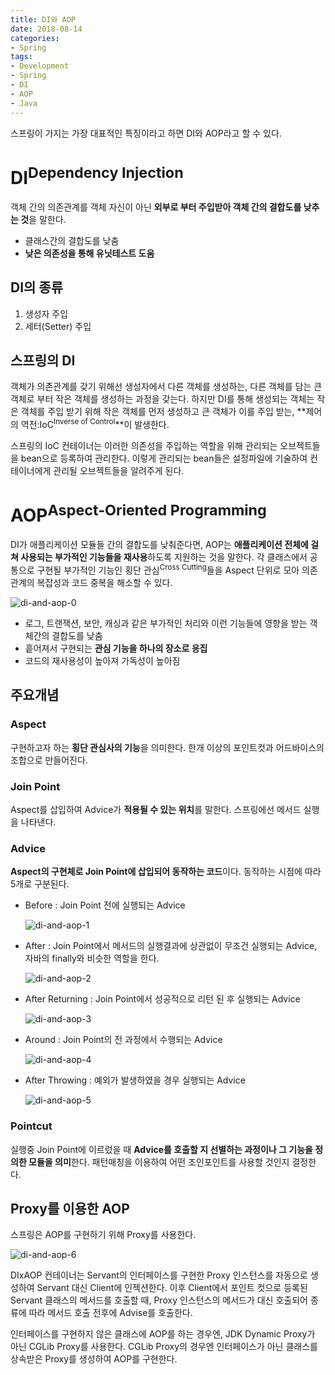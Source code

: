 ```yaml
---
title: DI와 AOP
date: 2018-08-14
categories:
- Spring
tags:
- Development
- Spring
- DI
- AOP
- Java
---
```


스프링이 가지는 가장 대표적인 특징이라고 하면 DI와 AOP라고 할 수 있다.

# DI<sup>Dependency Injection</sup>

객체 간의 의존관계를 객체 자신이 아닌 **외부로 부터 주입받아 객체 간의 결합도를 낮추는 것**을 말한다.

- 클래스간의 결합도를 낮춤
- **낮은 의존성을 통해 유닛테스트 도움**

## DI의 종류

1. 생성자 주입
2. 세터(Setter) 주입

## 스프링의 DI

객체가 의존관계를 갖기 위해선 생성자에서 다른 객체를 생성하는, 다른 객체를 담는 큰 객체로 부터 작은 객체를 생성하는 과정을 갖는다. 하지만 DI를 통해 생성되는 객체는 작은 객체를 주입 받기 위해 작은 객체를 먼저 생성하고 큰 객체가 이를 주입 받는, **제어의 역전:IoC<sup>Inverse of Control</sup>**이 발생한다.

스프링의 IoC 컨테이너는 이러한 의존성을 주입하는 역할을 위해 관리되는 오브젝트들을 bean으로 등록하여 관리한다. 이렇게 관리되는 bean들은 설정파일에 기술하여 컨테이너에게 관리될 오브젝트들을 알려주게 된다.

# AOP<sup>Aspect-Oriented Programming</sup>

DI가 애플리케이션 모듈들 간의 결합도를 낮춰준다면, AOP는 **애플리케이션 전체에 걸쳐 사용되는 부가적인 기능들을 재사용**하도록 지원하는 것을 말한다. 각 클래스에서 공통으로 구현될 부가적인 기능인 횡단 관심<sup>Cross Cutting</sup>들을 Aspect 단위로 모아 의존관계의 복잡성과 코드 중복을 해소할 수 있다.

![di-and-aop-0](https://user-images.githubusercontent.com/18159012/44570799-f40bc300-a7b9-11e8-9e34-6a27fa4b10e0.png) 

- 로그, 트랜잭션, 보안, 캐싱과 같은 부가적인 처리와 이런 기능들에 영향을 받는 객체간의 결합도를 낮춤
- 흩어져서 구현되는 **관심 기능을 하나의 장소로 응집**
- 코드의 재사용성이 높아져 가독성이 높아짐

## 주요개념

### Aspect

구현하고자 하는 **횡단 관심사의 기능**을 의미한다. 한개 이상의 포인트컷과 어드바이스의 조합으로 만들어진다.

### Join Point

Aspect를 삽입하여 Advice가 **적용될 수 있는 위치**를 말한다. 스프링에선 메서드 실행을 나타낸다.

### Advice

**Aspect의 구현체로 Join Point에 삽입되어 동작하는 코드**이다. 동작하는 시점에 따라 5개로 구분된다.

- Before : Join Point 전에 실행되는 Advice

  ![di-and-aop-1](https://user-images.githubusercontent.com/18159012/44573061-96c74000-a7c0-11e8-9479-e49ec3935143.png)

- After : Join Point에서 메서드의 실행결과에 상관없이 무조건 실행되는 Advice, 자바의 finally와 비슷한 역할을 한다.

  ![di-and-aop-2](https://user-images.githubusercontent.com/18159012/44573072-a21a6b80-a7c0-11e8-85e7-dff9aa9c5450.png)

- After Returning : Join Point에서 성공적으로 리턴 된 후 실행되는 Advice

  ![di-and-aop-3](https://user-images.githubusercontent.com/18159012/44573085-ad6d9700-a7c0-11e8-8e36-43f32955994e.png)

- Around : Join Point의 전 과정에서 수행되는 Advice

  ![di-and-aop-4](https://user-images.githubusercontent.com/18159012/44573091-b3637800-a7c0-11e8-914f-900cf1bb609f.png)

- After Throwing : 예외가 발생하였을 경우 실행되는 Advice

  ![di-and-aop-5](https://user-images.githubusercontent.com/18159012/44573103-bc544980-a7c0-11e8-87da-00f912a5f6db.png)

### Pointcut

실행중 Join Point에 이르렀을 때 **Advice를 호출할 지 선별하는 과정이나 그 기능을 정의한 모듈을 의미**한다. 패턴매칭을 이용하여 어떤 조인포인트를 사용할 것인지 결정한다.

## Proxy를 이용한 AOP

스프링은 AOP를 구현하기 위해 Proxy를 사용한다.

![di-and-aop-6](https://user-images.githubusercontent.com/18159012/44591066-b0d04500-a7f7-11e8-959e-c6c6b4ed18e0.png)

DIxAOP 컨테이너는 Servant의 인터페이스를 구현한 Proxy 인스턴스를 자동으로 생성하여 Servant 대신 Client에 인젝션한다. 이후 Client에서 포인트 컷으로 등록된 Servant 클래스의 메서드를 호출할 때, Proxy 인스턴스의 메서드가 대신 호출되어 종류에 따라 메서드 호출 전후에 Advise를 호출한다.

인터페이스를 구현하지 않은 클래스에 AOP를 하는 경우엔, JDK Dynamic Proxy가 아닌 CGLib Proxy를 사용한다. CGLib Proxy의 경우엔 인터페이스가 아닌 클래스를 상속받은 Proxy를 생성하여 AOP를 구현한다. 